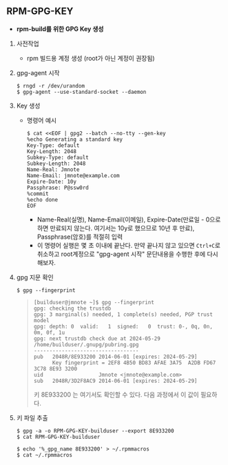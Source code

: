## RPM-GPG-KEY

- **rpm-build를 위한 GPG Key 생성**

1. 사전작업
   - rpm 빌드용 계정 생성 (root가 아닌 계정이 권장됨)

2. gpg-agent 시작

   ```shell
   $ rngd -r /dev/urandom
   $ gpg-agent --use-standard-socket --daemon
   ```

3. Key 생성

   - 명령어 예시

     ```shell
     $ cat <<EOF | gpg2 --batch --no-tty --gen-key
     %echo Generating a standard key
     Key-Type: default
     Key-Length: 2048
     Subkey-Type: default
     Subkey-Length: 2048
     Name-Real: Jmnote
     Name-Email: jmnote@example.com
     Expire-Date: 10y
     Passphrase: P@ssw0rd
     %commit
     %echo done
     EOF
     ```

     - Name-Real(실명), Name-Email(이메일), Expire-Date(만료일 - 0으로 하면 만료되지 않는다. 여기서는 10y로 했으므로 10년 후 만료), Passphrase(암호)를 적절히 입력
     - 이 명령어 실행은 몇 초 이내에 끝난다. 만약 끝나지 않고 있으면 `Ctrl+C`로 취소하고 root계정으로 "gpg-agent 시작" 문단내용을 수행한 후에 다시 해보자.

4. gpg 지문 확인

   ```shell
   $ gpg --fingerprint
   ```

   > ```shell
   > [builduser@jmnote ~]$ gpg --fingerprint
   > gpg: checking the trustdb
   > gpg: 3 marginal(s) needed, 1 complete(s) needed, PGP trust model
   > gpg: depth: 0  valid:   1  signed:   0  trust: 0-, 0q, 0n, 0m, 0f, 1u
   > gpg: next trustdb check due at 2024-05-29
   > /home/builduser/.gnupg/pubring.gpg
   > ----------------------------------
   > pub   2048R/8E933200 2014-06-01 [expires: 2024-05-29]
   >       Key fingerprint = 2EF8 4B50 BD83 AFAE 3A75  A2DB FD67 3C78 8E93 3200
   > uid                  Jmnote <jmnote@example.com>
   > sub   2048R/3D2F8AC9 2014-06-01 [expires: 2024-05-29]
   > ```
   >
   > 키 8E933200 는 여기서도 확인할 수 있다. 다음 과정에서 이 값이 필요하다.

5. 키 파일 추출

   ```shell
   $ gpg -a -o RPM-GPG-KEY-builduser --export 8E933200
   $ cat RPM-GPG-KEY-builduser 
   ```

   ```shell
   $ echo '%_gpg_name 8E933200' > ~/.rpmmacros
   $ cat ~/.rpmmacros
   ```

   